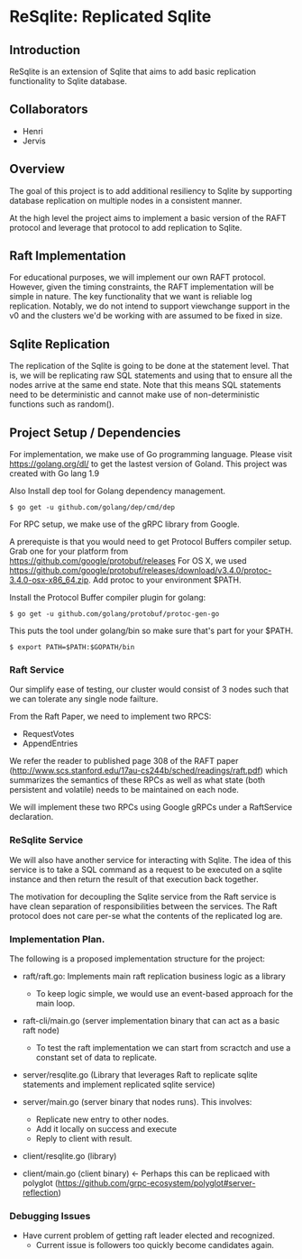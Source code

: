 # ReSqlite: Replicated Sqlite

## Introduction
ReSqlite is an extension of Sqlite that aims to add basic replication functionality to Sqlite database.


## Collaborators
* Henri
* Jervis

## Overview
The goal of this project is to add additional resiliency to Sqlite by supporting database replication
on multiple nodes in a consistent manner. 

At the high level the project aims to implement a basic version of the RAFT protocol and leverage that 
protocol to add replication to Sqlite. 

## Raft Implementation

For educational purposes, we will implement our own RAFT protocol. However, given the timing constraints, 
the RAFT implementation will be simple in nature. The key functionality that we want is reliable log replication. 
Notably, we do not intend to support viewchange support in the v0 and the clusters we'd be working with are 
assumed to be fixed in size. 

## Sqlite Replication
The replication of the Sqlite is going to be done at the statement level. That is, we will be replicating 
raw SQL statements and using that to ensure all the nodes arrive at the same end state. Note that this means
SQL statements need to be deterministic and cannot make use of non-deterministic functions such as random().

## Project Setup / Dependencies
For implementation, we make use of Go programming language. Please visit https://golang.org/dl/ to get the lastest
version of Goland. This project was created with Go lang 1.9

Also Install dep tool for Golang dependency management.

```
$ go get -u github.com/golang/dep/cmd/dep
```

For RPC setup, we make use of the gRPC library from Google.

A prerequiste is that you would need to get Protocol Buffers compiler setup. Grab one for your platform from https://github.com/google/protobuf/releases
For OS X, we used https://github.com/google/protobuf/releases/download/v3.4.0/protoc-3.4.0-osx-x86_64.zip. Add protoc to your
environment $PATH.

Install the Protocol Buffer compiler plugin for golang:
```
$ go get -u github.com/golang/protobuf/protoc-gen-go
```

This puts the tool under golang/bin so make sure that's part for your $PATH.
```
$ export PATH=$PATH:$GOPATH/bin
```

### Raft Service
Our simplify ease of testing, our cluster  would consist of 3 nodes such that we can tolerate any single node failture.

From the Raft Paper, we need to implement two RPCS:
* RequestVotes
* AppendEntries

We refer the reader to published page 308 of the RAFT paper (http://www.scs.stanford.edu/17au-cs244b/sched/readings/raft.pdf)
which summarizes the semantics of these RPCs as well as what state (both persistent and volatile) needs to be maintained on each node.

We will implement these two RPCs using Google gRPCs under a RaftService declaration.

### ReSqlite Service
We will also have another service for interacting with Sqlite. The idea of this service is to take a SQL command as a request to
be executed on a sqlite instance and then return the result of that execution back together. 

The motivation for decoupling the Sqlite service from the Raft service is have clean separation of responsibilities between the
services. The Raft protocol does not care per-se what the contents of the replicated log are.

### Implementation Plan. 
The following is a proposed implementation structure for the project:

* raft/raft.go: Implements main raft replication business logic as a library
    - To keep logic simple, we would use an event-based approach for the main loop.
* raft-cli/main.go (server implementation binary that can act as a basic raft node)
    - To test the raft implementation we can start from scractch and use a constant set of data to replicate.

* server/resqlite.go (Library that leverages Raft to replicate sqlite statements and implement replicated sqlite service)
* server/main.go (server binary that nodes runs). This involves:
    - Replicate new entry to other nodes.
    - Add it locally on success and execute
    - Reply to client with result.

* client/resqlite.go (library)
* client/main.go (client binary) <- Perhaps this can be replicaed with polyglot (https://github.com/grpc-ecosystem/polyglot#server-reflection)

### Debugging Issues

* Have current problem of getting raft leader elected and recognized.
    - Current issue is followers too quickly become candidates again.